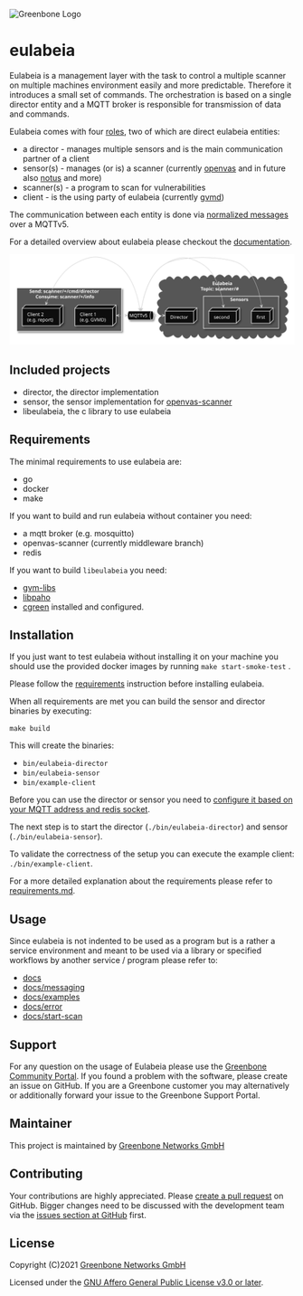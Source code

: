![Greenbone Logo](https://raw.githubusercontent.com/greenbone/.github/master/profile/greenbone-banner.png)

# eulabeia

Eulabeia is a management layer with the task to control a multiple scanner on multiple machines environment easily and more predictable. Therefore it introduces a small set of commands. The orchestration is based on a single director entity and a MQTT broker is responsible for transmission of data and commands.

Eulabeia comes with four [roles](docs/roles/roles-and-relationship.md), two of which are direct eulabeia entities:

- a director - manages multiple sensors and is the main communication partner of a client
- sensor(s) - manages (or is) a scanner (currently [openvas](https://github.com/greenbone/openvas-scanner) and in future also [notus](https://github.com/greenbone/notus-scanner) and more)
- scanner(s) - a program to scan for vulnerabilities
- client - is the using party of eulabeia (currently [gvmd](https://github.com/greenbone/gvmd))

The communication between each entity is done via [normalized messages](docs/messaging.md) over a MQTTv5.

For a detailed overview about eulabeia please checkout the [documentation](docs/README.md).

![overview participants](./docs/roles/relationship.svg)

## Included projects

- director, the director implementation
- sensor, the sensor implementation for [openvas-scanner](https://github.com/greenbone/openvas-scanner/)
- libeulabeia, the c library to use eulabeia

## Requirements

The minimal requirements to use eulabeia are:
- go
- docker
- make

If you want to build and run eulabeia without container you need:

- a mqtt broker (e.g. mosquitto)
- openvas-scanner (currently middleware branch)
- redis

If you want to build `libeulabeia` you need:

- [gvm-libs](https://github.com/greenbone/gvm-libs)
- [libpaho](https://www.eclipse.org/paho/files/mqttdoc/MQTTClient/html/index.html)
- [cgreen](https://cgreen-devs.github.io/)
installed and configured.

## Installation

If you just want to test eulabeia without installing it on your machine you should use the provided docker images by running `make start-smoke-test` .

Please follow the [requirements](docs/requirements.md) instruction before installing eulabeia.

When all requirements are met you can build the sensor and director binaries by executing:

```
make build
```

This will create the binaries:
- `bin/eulabeia-director`
- `bin/eulabeia-sensor`
- `bin/example-client`

Before you can use the director or sensor you need to [configure it based on your MQTT address and redis socket](docs/requirements.md#director-1).

The next step is to start the director (`./bin/eulabeia-director`) and sensor (`./bin/eulabeia-sensor`).

To validate the correctness of the setup you can execute the example client: `./bin/example-client`.

For a more detailed explanation about the requirements please refer to [requirements.md](docs/requirements.md).

## Usage

Since eulabeia is not indented to be used as a program but is a rather a service environment and meant to be used via a library or specified workflows by another service / program please refer to:

- [docs](./docs/README.md)
- [docs/messaging](./docs/messaging.md)
- [docs/examples](./docs/message_examples.md)
- [docs/error](./docs/error-handling.md)
- [docs/start-scan](./docs/sequences/start_scan.md)

## Support

For any question on the usage of Eulabeia please use the
[Greenbone Community Portal]. If you found a problem with the software, please
create an issue on GitHub. If you are a Greenbone customer you may alternatively
or additionally forward your issue to the Greenbone Support Portal.

## Maintainer

This project is maintained by [Greenbone Networks GmbH][Greenbone Networks]

## Contributing

Your contributions are highly appreciated. Please
[create a pull request](https://github.com/greenbone/eulabeia/pulls)
on GitHub. Bigger changes need to be discussed with the development team via the
[issues section at GitHub](https://github.com/greenbone/eulabeia/issues)
first.

## License

Copyright (C)2021 [Greenbone Networks GmbH][Greenbone Networks]

Licensed under the [GNU Affero General Public License v3.0 or later](LICENSE).

[Greenbone Networks]: https://www.greenbone.net/
[Greenbone Community Portal]: https://community.greenbone.net/

<!---
After making yourself familiar with

- [coding-style](./docs/coding-style.md)
- [testing](./docs/testing.md)
- [commit-structure](./docs/commits.md)

please create a pull request.
--->
